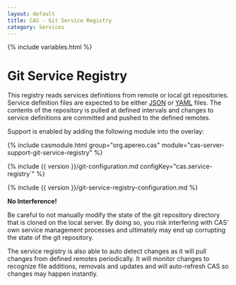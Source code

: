 ```yaml
---
layout: default
title: CAS - Git Service Registry
category: Services
---
```


{% include variables.html %}

# Git Service Registry

This registry reads services definitions from remote or local git repositories. Service definition files are expected to be
either [JSON](JSON-Service-Management.html) or [YAML](YAML-Service-Management.html) files. The contents of the repository is pulled at defined intervals and changes to service definitions are committed and 
pushed to the defined remotes.

Support is enabled by adding the following module into the overlay:

{% include casmodule.html group="org.apereo.cas" module="cas-server-support-git-service-registry" %}

{% include {{ version }}/git-configuration.md configKey="cas.service-registry`" %}

{% include {{ version }}/git-service-registry-configuration.md %}

<div class="alert alert-warning"><strong>No Interference!</strong><p>
Be careful to not manually modify the state of the git repository directory that is cloned on the local server. By doing so, you risk 
interfering with CAS' own service management processes and ultimately may end up corrupting the state of the git repository.
</p></div>

The service registry is also able to auto detect changes as it will pull changes from defined remotes periodically. It will monitor changes to recognize
file additions, removals and updates and will auto-refresh CAS so changes may happen instantly.
